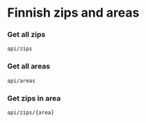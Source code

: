 # Finnish zips and areas

### Get all zips
`api/zips`

### Get all areas
`api/areas`

### Get zips in area
`api/zips/{area}`